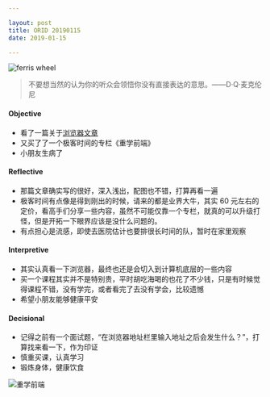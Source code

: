 ```yaml
---

layout: post
title: ORID 20190115
date: 2019-01-15

---
```


![ferris wheel](https://upload-images.jianshu.io/upload_images/11073301-63d9328a62007d1b.jpg?imageMogr2/auto-orient/strip%7CimageView2/2/w/480)

> 不要想当然的认为你的听众会领悟你没有直接表达的意思。——D·Q·麦克伦尼

#### Objective

* 看了一篇关于[浏览器文章](https://developers.google.com/web/updates/2018/09/inside-browser-part1)
* 又买了了一个极客时间的专栏《重学前端》
* 小朋友生病了

#### Reflective

* 那篇文章确实写的很好，深入浅出，配图也不错，打算再看一遍
* 极客时间有点像是得到刚出的时候，请来的都是业界大牛，其实 60 元左右的定价，看高手们分享一些内容，虽然不可能仅靠一个专栏，就真的可以升级打怪，但是开拓一下眼界应该是没什么问题的。
* 有点担心是流感，即使去医院估计也要排很长时间的队，暂时在家里观察

#### Interpretive

* 其实认真看一下浏览器，最终也还是会切入到计算机底层的一些内容
* 买一个课程其实并不是特别贵，平时胡吃海喝的也花了不少钱，只是有时候觉得课程不错，没有学完，或者看完了去没有学会，比较遗憾
* 希望小朋友能够健康平安

#### Decisional

* 记得之前有一个面试题，“在浏览器地址栏里输入地址之后会发生什么？”，打算找来看一下，作为印证
* 慎重买课，认真学习
* 锻炼身体，健康饮食

![重学前端](https://upload-images.jianshu.io/upload_images/11073301-bff47f53618126ee.jpg?imageMogr2/auto-orient/strip%7CimageView2/2/w/480)
